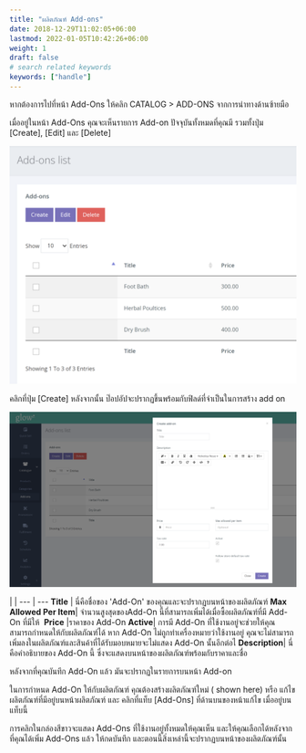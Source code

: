 ```yaml
---
title: "ผลิตภัณฑ์ Add-ons"
date: 2018-12-29T11:02:05+06:00
lastmod: 2022-01-05T10:42:26+06:00
weight: 1
draft: false
# search related keywords
keywords: ["handle"]
---
```


หากต้องการไปที่หน้า Add-Ons ให้คลิก CATALOG > ADD-ONS จากการนำทางด้านซ้ายมือ

เมื่ออยู่ในหน้า Add-Ons คุณจะเห็นรายการ Add-on ปัจจุบันทั้งหมดที่คุณมี รวมทั้งปุ่ม [Create], [Edit] และ [Delete]


![image example](img-11.jpg "image")

คลิกที่ปุ่ม [Create] หลังจากนั้น ป๊อปอัปจะปรากฏขึ้นพร้อมกับฟิลด์ที่จำเป็นในการสร้าง add on

![image example](img-12.jpg "image")

 |  |
--- | ---
**Title** | นี่คือชื่อของ 'Add-On' ของคุณและจะปรากฏบนหน้าของผลิตภัณฑ์
**Max Allowed Per Item**| จำนวนสูงสุดของAdd-On นี้ที่สามารถเพิ่มได้เมื่อซื้อผลิตภัณฑ์ที่มี Add-On ที่มีให้ 
**Price** |ราคาของ Add-On
**Active**| การมี Add-On ที่ใช้งานอยู่จะช่วยให้คุณสามารถกำหนดให้กับผลิตภัณฑ์ได้ หาก Add-On ไม่ถูกทำเครื่องหมายว่าใช้งานอยู่ คุณจะไม่สามารถเพิ่มลงในผลิตภัณฑ์และสินค้าที่ได้รับมอบหมายจะไม่แสดง Add-On นั้นอีกต่อไ
**Description**| นี่คือคำอธิบายของ Add-On นี้ ซึ่งจะแสดงบนหน้าของผลิตภัณฑ์พร้อมกับราคาและชื่อ

หลังจากที่คุณบันทึก Add-On แล้ว มันจะปรากฏในรายการบนหน้า Add-on

ในการกำหนด Add-On ให้กับผลิตภัณฑ์ คุณต้องสร้างผลิตภัณฑ์ใหม่ ( shown here) หรือ แก้ไขผลิตภัณฑ์ที่มีอยู่บนหน้าผลิตภัณฑ์ และ คลิกที่แท็บ [Add-Ons] ที่ด้านบนของหน้าแก้ไข เมื่ออยู่บนแท็บนี้

การคลิกในกล่องสีขาวจะแสดง Add-Ons ที่ใช้งานอยู่ทั้งหมดให้คุณเห็น และให้คุณเลือกได้หลังจากที่คุณได้เพิ่ม Add-Ons แล้ว ให้กดบันทึก และตอนนี้สิ่งเหล่านี้จะปรากฏบนหน้าของผลิตภัณฑ์นั้น
